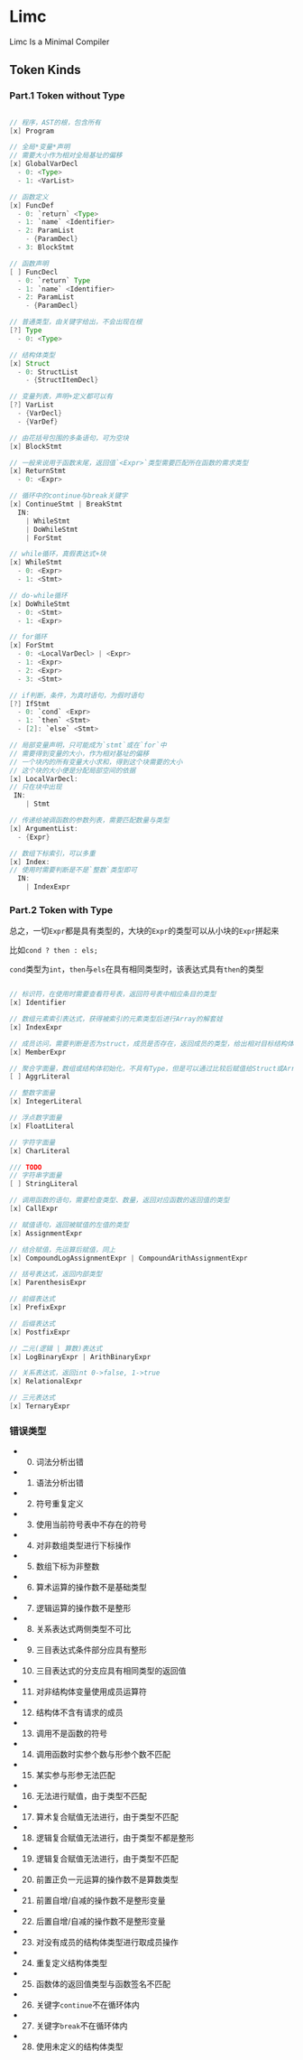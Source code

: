 # Limc

Limc Is a Minimal Compiler

## Token Kinds

### Part.1 Token without Type

```java

// 程序，AST的根，包含所有
[x] Program

// 全局*变量*声明
// 需要大小作为相对全局基址的偏移
[x] GlobalVarDecl
  - 0: <Type>
  - 1: <VarList>

// 函数定义
[x] FuncDef
  - 0: `return` <Type>
  - 1: `name` <Identifier>
  - 2: ParamList
    - {ParamDecl}
  - 3: BlockStmt

// 函数声明
[ ] FuncDecl
  - 0: `return` Type
  - 1: `name` <Identifier>
  - 2: ParamList
    - {ParamDecl}

// 普通类型，由关键字给出，不会出现在根
[?] Type
  - 0: <Type>

// 结构体类型
[x] Struct
  - 0: StructList
    - {StructItemDecl}

// 变量列表，声明+定义都可以有
[?] VarList
  - {VarDecl}
  - {VarDef}

// 由花括号包围的多条语句，可为空块
[x] BlockStmt

// 一般来说用于函数末尾，返回值`<Expr>`类型需要匹配所在函数的需求类型
[x] ReturnStmt
  - 0: <Expr>

// 循环中的continue与break关键字
[x] ContinueStmt | BreakStmt
  IN:
    | WhileStmt
    | DoWhileStmt
    | ForStmt

// while循环，真假表达式+块
[x] WhileStmt
  - 0: <Expr>
  - 1: <Stmt>

// do-while循环
[x] DoWhileStmt
  - 0: <Stmt>
  - 1: <Expr>

// for循环
[x] ForStmt
  - 0: <LocalVarDecl> | <Expr>
  - 1: <Expr>
  - 2: <Expr>
  - 3: <Stmt>

// if判断，条件，为真时语句，为假时语句
[?] IfStmt
  - 0: `cond` <Expr>
  - 1: `then` <Stmt>
  - [2]: `else` <Stmt>

// 局部变量声明，只可能成为`stmt`或在`for`中
// 需要得到变量的大小，作为相对基址的偏移
// 一个块内的所有变量大小求和，得到这个块需要的大小
// 这个块的大小便是分配局部空间的依据
[x] LocalVarDecl:
// 只在块中出现
 IN:
    | Stmt

// 传递给被调函数的参数列表，需要匹配数量与类型
[x] ArgumentList:
  - {Expr}

// 数组下标索引，可以多重
[x] Index:
// 使用时需要判断是不是`整数`类型即可
  IN:
    | IndexExpr

```

### Part.2 Token with Type

总之，一切`Expr`都是具有类型的，大块的`Expr`的类型可以从小块的`Expr`拼起来

比如`cond ? then : els;`

`cond`类型为`int`，`then`与`els`在具有相同类型时，该表达式具有`then`的类型

```java

// 标识符，在使用时需要查看符号表，返回符号表中相应条目的类型
[x] Identifier

// 数组元素索引表达式，获得被索引的元素类型后进行Array的解套娃
[x] IndexExpr

// 成员访问，需要判断是否为struct，成员是否存在，返回成员的类型，给出相对目标结构体的偏移
[x] MemberExpr

// 聚合字面量，数组或结构体初始化，不具有Type，但是可以通过比较后赋值给Struct或Array类型
[ ] AggrLiteral

// 整数字面量
[x] IntegerLiteral

// 浮点数字面量
[x] FloatLiteral

// 字符字面量
[x] CharLiteral

/// TODO
// 字符串字面量
[ ] StringLiteral

// 调用函数的语句，需要检查类型、数量，返回对应函数的返回值的类型
[x] CallExpr

// 赋值语句，返回被赋值的左值的类型
[x] AssignmentExpr

// 结合赋值，先运算后赋值，同上
[x] CompoundLogAssignmentExpr | CompoundArithAssignmentExpr

// 括号表达式，返回内部类型
[x] ParenthesisExpr

// 前缀表达式
[x] PrefixExpr

// 后缀表达式
[x] PostfixExpr

// 二元(逻辑 | 算数)表达式
[x] LogBinaryExpr | ArithBinaryExpr

// 关系表达式，返回int 0->false, 1->true
[x] RelationalExpr

// 三元表达式
[x] TernaryExpr

```

### 错误类型

- 00. 词法分析出错
- 01. 语法分析出错
- 02. 符号重复定义
- 03. 使用当前符号表中不存在的符号
- 04. 对非数组类型进行下标操作
- 05. 数组下标为非整数
- 06. 算术运算的操作数不是基础类型
- 07. 逻辑运算的操作数不是整形
- 08. 关系表达式两侧类型不可比
- 09. 三目表达式条件部分应具有整形
- 10. 三目表达式的分支应具有相同类型的返回值
- 11. 对非结构体变量使用成员运算符
- 12. 结构体不含有请求的成员
- 13. 调用不是函数的符号
- 14. 调用函数时实参个数与形参个数不匹配
- 15. 某实参与形参无法匹配
- 16. 无法进行赋值，由于类型不匹配
- 17. 算术复合赋值无法进行，由于类型不匹配
- 18. 逻辑复合赋值无法进行，由于类型不都是整形
- 19. 逻辑复合赋值无法进行，由于类型不匹配
- 20. 前置正负一元运算的操作数不是算数类型
- 21. 前置自增/自减的操作数不是整形变量
- 22. 后置自增/自减的操作数不是整形变量
- 23. 对没有成员的结构体类型进行取成员操作
- 24. 重复定义结构体类型
- 25. 函数体的返回值类型与函数签名不匹配
- 26. 关键字`continue`不在循环体内
- 27. 关键字`break`不在循环体内
- 28. 使用未定义的结构体类型